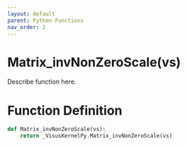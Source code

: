 ```yaml
---
layout: default
parent: Python Functions
nav_order: 2
---
```


# Matrix_invNonZeroScale(vs)

Describe function here.

# Function Definition

```python
def Matrix_invNonZeroScale(vs):
    return _VisusKernelPy.Matrix_invNonZeroScale(vs)
```